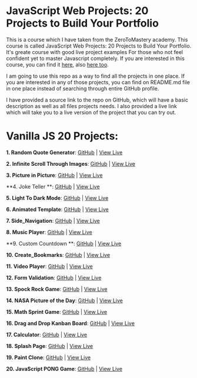 # JavaScript Web Projects: 20 Projects to Build Your Portfolio

This is a course which I have taken from the ZeroToMastery academy. This course is called JavaScript Web Projects: 20 Projects to Build Your Portfolio.
It's greate course with good live project examples For those who not feel confident yet to master Javascript completely.
If you are interested in this course, you can find it [here](https://academy.zerotomastery.io/p/javascript-projects), also [here too](https://www.udemy.com/course/javascript-web-projects-to-build-your-portfolio-resume/).

I am going to use this repo as a way to find all the projects in one place. If you are interested in any of those projects, you can find on README.md file in one place instead of searching through entire GitHub profile.

I have provided a source link to the repo on GitHub, which will have a basic description as well as all files projects needs. I also provided a live link which will take you to a live version of the project that you can try out.

# Vanilla JS 20 Projects:

**1. Random Quote Generator**: [GitHub](https://github.com/RostoRM/Quote_Generator) | [View Live](https://rostorm.github.io/Quote_Generator/)

**2. Infinite Scroll Through Images**: [GitHub](https://github.com/RostoRM/Infinite-Scroll) | [View Live](https://rostorm.github.io/Infinite-Scroll/)

**3. Picture in Picture**: [GitHub](https://github.com/RostoRM/Picture-in-Picture) | [View Live](https://rostorm.github.io/Picture-in-Picture/)

**4. Joke Teller **: [GitHub](https://github.com/RostoRM/JokeTeller) | [View Live](https://rostorm.github.io/JokeTeller/)

**5. Light To Dark Mode**: [GitHub](https://github.com/RostoRM/LightToDarkMode) | [View Live](https://rostorm.github.io/LightToDarkMode/)

**6. Animated Template**: [GitHub](https://github.com/RostoRM/Animated_Template) | [View Live](https://rostorm.github.io/Animated_Template/)

**7. Side_Navigation**: [GitHub](https://github.com/RostoRM/Side_Navigation) | [View Live](https://rostorm.github.io/Side_Navigation/)

**8. Music Player**: [GitHub](https://github.com/RostoRM/Music_Player) | [View Live](https://rostorm.github.io/Music_Player/)

**9. Custom Countdown **: [GitHub](https://github.com/RostoRM/Custom_Countdown) | [View Live](https://rostorm.github.io/Custom_Countdown/)

**10. Create_Bookmarks**: [GitHub](https://github.com/RostoRM/Create_Bookmarks) | [View Live](https://rostorm.github.io/Create_Bookmarks/)

**11. Video Player**: [GitHub](https://github.com/RostoRM/Video-Player) | [View Live](https://rostorm.github.io/Video-Player/)

**12. Form Validation**: [GitHub](https://github.com/RostoRM/Form_Validation) | [View Live](https://rostorm.github.io/Form_Validation/)

**13. Spock Rock Game**: [GitHub](https://github.com/RostoRM/SpockRock-Game) | [View Live](https://rostorm.github.io/SpockRock-Game/)

**14. NASA Picture of the Day**: [GitHub](https://github.com/RostoRM/NASA_APOD) | [View Live](https://rostorm.github.io/NASA_APOD/)

**15. Math Sprint Game**: [GitHub](https://github.com/RostoRM/MathSprint-Game) | [View Live](https://rostorm.github.io/MathSprint-Game/)

**16. Drag and Drop Kanban Board**: [GitHub](https://github.com/RostoRM/DragAndDrop) | [View Live](https://rostorm.github.io/DragAndDrop/)

**17. Calculator**: [GitHub](https://github.com/RostoRM/Calculator) | [View Live](https://rostorm.github.io/Calculator/)

**18. Splash Page**: [GitHub](https://github.com/RostoRM/SplashPage) | [View Live](https://rostorm.github.io/SplashPage/)

**19. Paint Clone**: [GitHub](https://github.com/RostoRM/PaintClone) | [View Live](https://rostorm.github.io/PaintClone/)

**20. JavaScript PONG Game**: [GitHub](https://github.com/RostoRM/PongGame) | [View Live](https://rostorm.github.io/PongGame/)
